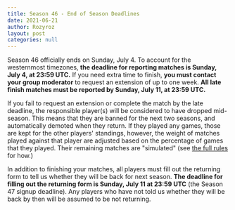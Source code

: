 ```yaml
---
title: Season 46 - End of Season Deadlines
date: 2021-06-21
author: Rozyroz
layout: post
categories: null
---
```

Season 46 officially ends on Sunday, July 4. To account for the westernmost timezones, **the deadline for reporting matches is Sunday, July 4, at 23:59 UTC.**
If you need extra time to finish, **you must contact your group moderator** to request an extension of up to one week. **All late finish matches must be reported by Sunday, July 11, at 23:59 UTC.**

If you fail to request an extension or complete the match by the late deadline, the responsible player(s) will be considered to have dropped mid-season. This means that they are banned for the next two seasons, and automatically demoted when they return. If they played any games, those are kept for the other players' standings, however, the weight of matches played against that player are adjusted based on the percentage of games that they played. Their remaining matches are "simulated" (see [the full rules](https://dominionleague.org/rules) for how.)

In addition to finishing your matches, all players must fill out the returning form to tell us whether they will be back for next season. **The deadline for filling out the returning form is Sunday, July 11 at 23:59 UTC** (the Season 47 signup deadline). Any players who have not told us whether they will be back by then will be assumed to be not returning.